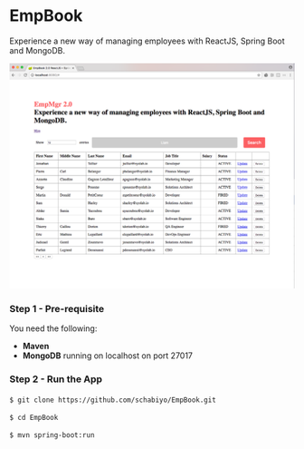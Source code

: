 # EmpBook

Experience a new way of managing employees with ReactJS, Spring Boot and MongoDB.

![EmpBook](/img/empbook.png "EmpBook")

### Step 1 - Pre-requisite

You need the following:

- **Maven**
- **MongoDB** running on localhost on port 27017


### Step 2 - Run the App

` $ git clone https://github.com/schabiyo/EmpBook.git `

` $ cd EmpBook `

` $ mvn spring-boot:run `


